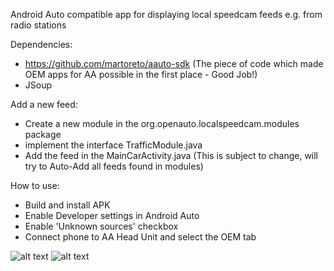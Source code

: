 Android Auto compatible app for displaying local speedcam feeds e.g. from radio stations

Dependencies:

- https://github.com/martoreto/aauto-sdk (The piece of code which made OEM apps for AA possible in the first place - Good Job!)
- JSoup

Add a new feed:

- Create a new module in the org.openauto.localspeedcam.modules package
- implement the interface TrafficModule.java
- Add the feed in the MainCarActivity.java (This is subject to change, will try to Auto-Add all feeds found in modules)

How to use:

- Build and install APK
- Enable Developer settings in Android Auto
- Enable 'Unknown sources' checkbox
- Connect phone to AA Head Unit and select the OEM tab

![alt text](https://raw.githubusercontent.com/nerone-github/LocalSpeedcam/master/images/selector.png)
![alt text](https://raw.githubusercontent.com/nerone-github/LocalSpeedcam/master/images/localspeed.png)